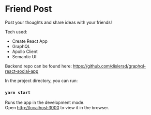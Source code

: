 # Friend Post

Post your thoughts and share ideas with your friends! 


Tech used:
* Create React App
* GraphQL
* Apollo Client
* Semantic UI

Backend repo can be found here:
https://github.com/dislersd/graphql-react-social-app

In the project directory, you can run:

### `yarn start`

Runs the app in the development mode.<br>
Open [http://localhost:3000](http://localhost:3000) to view it in the browser.

